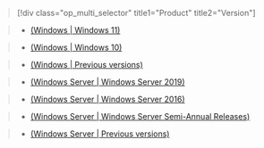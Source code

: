> [!div class="op_multi_selector" title1="Product" title2="Version"]

> - [(Windows | Windows 11)](../validations/fips-140-windows11.md)

> - [(Windows | Windows 10)](../validations/fips-140-windows10.md)

> - [(Windows | Previous versions)](../validations/fips-140-windows-previous.md)

> - [(Windows Server | Windows Server 2019)](../validations/fips-140-windows-server-2019.md)

> - [(Windows Server | Windows Server 2016)](../validations/fips-140-windows-server-2016.md)

> - [(Windows Server | Windows Server Semi-Annual Releases)](../validations/fips-140-windows-server-semi-annual.md)

> - [(Windows Server | Previous versions)](../validations/fips-140-windows-server-previous.md)
